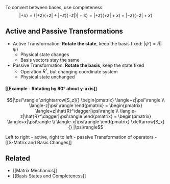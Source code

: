 To convert between bases, use completeness:
$$|+x\rangle = (|+z\rangle\langle+z| + |-z\rangle\langle-z|)|+x\rangle = |+z\rangle\langle+z|+x\rangle + |-z\rangle\langle-z|+x\rangle$$
## Active and Passive Transformations
- Active Transformation: **Rotate the state**, keep the basis fixed: $|\psi'\rangle = \hat{R}|\psi\rangle$
	- Physical state changes
	- Basis vectors stay the same
- Passive Transformation: **Rotate the basis**, keep the state fixed
	- Operation $R^\dagger$, but changing coordinate system
	- Physical state unchanged
#### [[Example - Rotating by 90° about y-axis]]
$$|\psi'\rangle \xrightarrow[S_z]{} \begin{pmatrix} \langle+z|\psi'\rangle \\ \langle-z|\psi'\rangle \end{pmatrix} = \begin{pmatrix} \langle+z|\hat{R}^\dagger|\psi\rangle \\ \langle-z|\hat{R}^\dagger|\psi\rangle \end{pmatrix} = \begin{pmatrix} \langle+x|\psi\rangle \\ \langle-x|\psi\rangle \end{pmatrix} \xleftarrow[S_x]{} |\psi\rangle$$

Left to right - active, right to left - passive
Transformation of operators - [[S-Matrix and Basis Changes]]
## Related
- [[Matrix Mechanics]]
- [[Basis States and Completeness]]